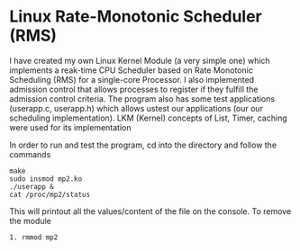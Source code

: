 # Linux Rate-Monotonic Scheduler (RMS)

I have created my own Linux Kernel Module (a very simple one) which implements a reak-time CPU Scheduler based on Rate Monotonic Scheduling (RMS) for a single-core Processor. I also implemented admission control that allows processes to register if they fulfill the admission control criteria. The program also has some test applications (userapp.c, userapp.h) which allows ustest our applications (our our scheduling implementation). LKM (Kernel) concepts of List, Timer, caching were used for its implementation 

In order to run and test the program, cd into the directory and follow the commands
```
make
sudo insmod mp2.ko
./userapp &
cat /proc/mp2/status 
```

This will printout all the values/content of the file on the console.
To remove the module
```
1. rmmod mp2
```
